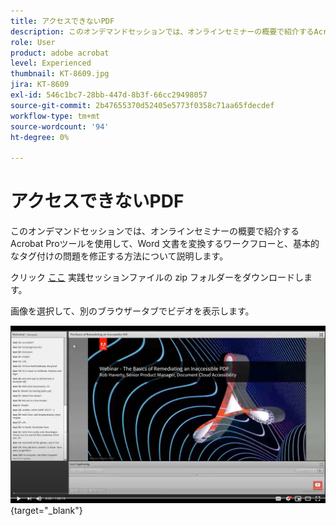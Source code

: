 ```yaml
---
title: アクセスできないPDF
description: このオンデマンドセッションでは、オンラインセミナーの概要で紹介するAcrobat Proツールを使用して、Word 文書を変換するワークフローと、基本的なタグ付けの問題を修正する方法について説明します
role: User
product: adobe acrobat
level: Experienced
thumbnail: KT-8609.jpg
jira: KT-8609
exl-id: 546c1bc7-28bb-447d-8b3f-66cc29498057
source-git-commit: 2b47655370d52405e5773f0358c71aa65fdecdef
workflow-type: tm+mt
source-wordcount: '94'
ht-degree: 0%

---
```


# アクセスできないPDF

このオンデマンドセッションでは、オンラインセミナーの概要で紹介するAcrobat Proツールを使用して、Word 文書を変換するワークフローと、基本的なタグ付けの問題を修正する方法について説明します。

クリック [ここ](../assets/accessibilitysession2.zip) 実践セッションファイルの zip フォルダーをダウンロードします。

画像を選択して、別のブラウザータブでビデオを表示します。

[![セッション 2 のビデオ](../assets/Accessibilitysession2_YT.png)](https://youtu.be/eT2IFNszNuk){target="_blank"}
